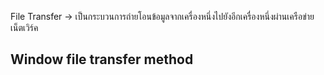 File Transfer -> เป็นกระบวนการถ่ายโอนข้อมูลจากเครื่องหนึ่งไปยังอีกเครื่องหนึ่งผ่านเครือข่ายเน็ตเวิร์ค

## Window file transfer method
